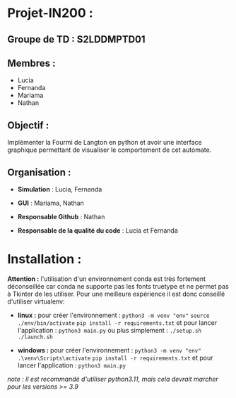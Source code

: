 # Projet-IN200 :

## Groupe de TD : S2LDDMPTD01

## Membres :

- Lucia
- Fernanda
- Mariama
- Nathan

## Objectif :

Implémenter la Fourmi de Langton en python et avoir une interface graphique permettant de visualiser le comportement de
cet automate.

## Organisation :

- **Simulation** : Lucia, Fernanda
- **GUI** : Mariama, Nathan

- **Responsable Github** : Nathan
- **Responsable de la qualité du code** : Lucia et Fernanda


# Installation :



**Attention :** l'utilisation d'un environnement conda est très fortement déconseillée car conda ne supporte pas les fonts truetype et ne permet pas à Tkinter de les utiliser. Pour une meilleure expérience il est donc conseillé d'utiliser virtualenv:

- **linux :**
pour créer l'environnement :
`python3 -m venv "env"`
`source ./env/bin/activate`
`pip install -r requirements.txt`
et pour lancer l'application : 
`python3 main.py`
ou plus simplement : 
`./setup.sh`
`./launch.sh`

- **windows :**
pour créer l'environnement :
 `python3 -m venv "env"`
 `.\venv\Scripts\activate`
 `pip install -r requirements.txt`
 et pour lancer l'application : 
 `python3 main.py`
 
 *note : il est recommandé d'utiliser python3.11, mais cela devrait marcher pour les versions >= 3.9*
